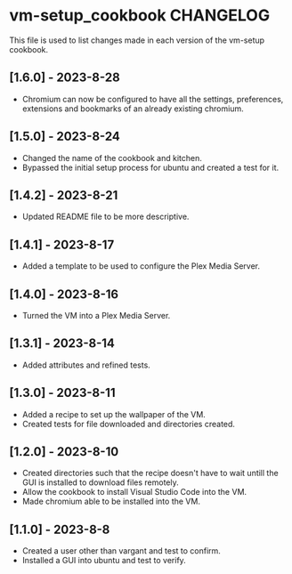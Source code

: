 # vm-setup_cookbook CHANGELOG

This file is used to list changes made in each version of the vm-setup cookbook.

## [1.6.0] - 2023-8-28

- Chromium can now be configured to have all the settings, preferences, extensions and bookmarks of an already existing chromium. 

## [1.5.0] - 2023-8-24

- Changed the name of the cookbook and kitchen.
- Bypassed the initial setup process for ubuntu and created a test for it. 

## [1.4.2] - 2023-8-21

- Updated README file to be more descriptive.

## [1.4.1] - 2023-8-17

- Added a template to be used to configure the Plex Media Server.

## [1.4.0] - 2023-8-16

- Turned the VM into a Plex Media Server.

## [1.3.1] - 2023-8-14

- Added attributes and refined tests. 

## [1.3.0] - 2023-8-11

- Added a recipe to set up the wallpaper of the VM.
- Created tests for file downloaded and directories created.

## [1.2.0] - 2023-8-10

- Created directories such that the recipe doesn't have to wait untill the GUI is installed to download files remotely.
- Allow the cookbook to install Visual Studio Code into the VM.
- Made chromium able to be installed into the VM.

## [1.1.0] - 2023-8-8

- Created a user other than vargant and test to confirm.
- Installed a GUI into ubuntu and test to verify.  
